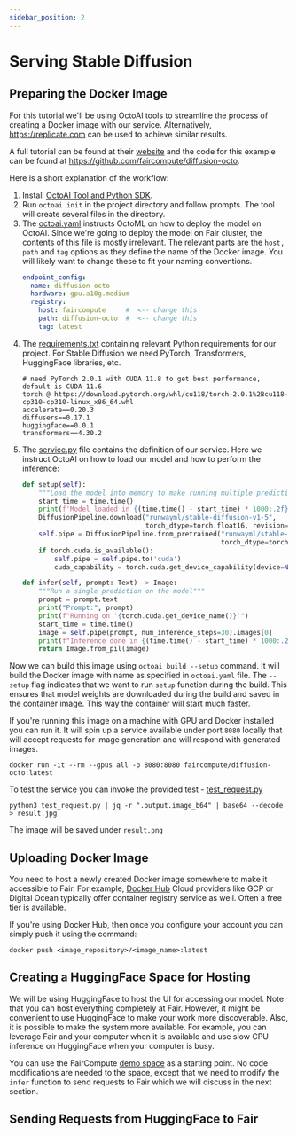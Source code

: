 ```yaml
---
sidebar_position: 2
---
```


# Serving Stable Diffusion

## Preparing the Docker Image

For this tutorial we'll be using OctoAI tools to streamline
the process of creating a Docker image with our service.
Alternatively, https://replicate.com can be used to achieve
similar results.

A full tutorial can be found at their [website](https://docs.octoai.cloud/docs/containerize-your-code-with-our-cli)
and the code for this example can be found at https://github.com/faircompute/diffusion-octo.

Here is a short explanation of the workflow:
1. Install [OctoAI Tool and Python SDK](https://docs.octoai.cloud/docs/installation-links).
2. Run `octoai init` in the project directory and follow prompts. The tool will create several
   files in the directory.
3. The [octoai.yaml](https://github.com/faircompute/diffusion-octo/blob/main/octoai.yaml)
   instructs OctoML on how to deploy the model on OctoAI. Since we're going
   to deploy the model on Fair cluster, the contents of this file is mostly irrelevant.
   The relevant parts are the `host, path` and `tag` options as they define the name
   of the Docker image. You will likely want to change these to fit your naming conventions.
   ```yaml
   endpoint_config:
     name: diffusion-octo
     hardware: gpu.a10g.medium
     registry:
       host: faircompute     #  <-- change this
       path: diffusion-octo  #  <-- change this
       tag: latest
   ```
4. The [requirements.txt](https://github.com/faircompute/diffusion-octo/blob/main/requirements.txt)
   containing relevant Python requirements for our project. For Stable Diffusion
   we need PyTorch, Transformers, HuggingFace libraries, etc.
   ```
   # need PyTorch 2.0.1 with CUDA 11.8 to get best performance, default is CUDA 11.6
   torch @ https://download.pytorch.org/whl/cu118/torch-2.0.1%2Bcu118-cp310-cp310-linux_x86_64.whl
   accelerate==0.20.3
   diffusers==0.17.1
   huggingface==0.0.1
   transformers==4.30.2
   ```
5. The [service.py](https://github.com/faircompute/diffusion-octo/blob/main/service.py) file contains
   the definition of our service. Here we instruct OctoAI on how to load our model and how to perform
   the inference:
   ```python
   def setup(self):
       """Load the model into memory to make running multiple predictions efficient"""
       start_time = time.time()
       print(f'Model loaded in {(time.time() - start_time) * 1000:.2f}ms')
       DiffusionPipeline.download("runwayml/stable-diffusion-v1-5",
                                  torch_dtype=torch.float16, revision="fp16")
       self.pipe = DiffusionPipeline.from_pretrained("runwayml/stable-diffusion-v1-5",
                                                     torch_dtype=torch.float16, revision="fp16")
       if torch.cuda.is_available():
           self.pipe = self.pipe.to('cuda')
           cuda_capability = torch.cuda.get_device_capability(device=None)

   def infer(self, prompt: Text) -> Image:
       """Run a single prediction on the model"""
       prompt = prompt.text
       print("Prompt:", prompt)
       print(f"Running on '{torch.cuda.get_device_name()}'")
       start_time = time.time()
       image = self.pipe(prompt, num_inference_steps=30).images[0]
       print(f"Inference done in {(time.time() - start_time) * 1000:.2f}ms")
       return Image.from_pil(image)   
   ```

Now we can build this image using `octoai build --setup` command.
It will build the Docker image with name as specified in `octoai.yaml` file.
The `--setup` flag indicates that we want to run `setup` function during the build.
This ensures that model weights are downloaded during the build and saved in the container
image. This way the container will start much faster.

If you're running this image on a machine with GPU and Docker installed you can run it.
It will spin up a service available under port `8080` locally that will accept requests
for image generation and will respond with generated images.
```shell
docker run -it --rm --gpus all -p 8080:8080 faircompute/diffusion-octo:latest
```

To test the service you can invoke the provided test - [test_request.py](https://github.com/faircompute/diffusion-octo/blob/main/test_request.py)
```shell
python3 test_request.py | jq -r ".output.image_b64" | base64 --decode > result.jpg
```

The image will be saved under `result.png`

## Uploading Docker Image

You need to host a newly created Docker image somewhere
to make it accessible to Fair. For example, [Docker Hub](https://hub.docker.com)
Cloud providers like GCP or Digital Ocean typically offer container registry service as well.
Often a free tier is available.

If you're using Docker Hub, then once you configure your account you
can simply push it using the command:
```shell
docker push <image_repository>/<image_name>:latest
```

## Creating a HuggingFace Space for Hosting

We will be using HuggingFace to host the UI for accessing our model.
Note that you can host everything completely at Fair. However, it might
be convenient to use HuggingFace to make your work more discoverable.
Also, it is possible to make the system more available. For example,
you can leverage Fair and your computer when it is available and
use slow CPU inference on HuggingFace when your computer is busy.

You can use the FairCompute [demo space](https://huggingface.co/spaces/faircompute/stable-diffusion-v1-5/blob/main/app.py)
as a starting point. No code modifications are needed to the space,
except that we need to modify the `infer` function to send requests
to Fair which we will discuss in the next section.

## Sending Requests from HuggingFace to Fair